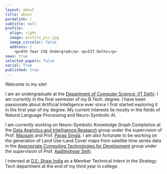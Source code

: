 ```yaml
---
layout: about
title: about
permalink: /
subtitle: null
profile:
  align: right
  image: profile_pic.jpg
  image_circular: false
  address: |
    <p>4th Year CSE Undergrad</p> <p>IIT Delhi</p>
news: true
selected_papers: false
social: true
published: true
---
```


Welcome to my site!

I am an undergraduate at the [Department of Computer Science, IIT Delhi](https://www.cse.iitd.ernet.in/). I am currently in the final semester of my B.Tech. degree. I have been passionate about Artificial Intelligence ever since I first started exploring it in the first year of my degree. My current interests lie mostly in the fields of Natural Language Processing and Neuro-Symbolic AI.

I am currently working on Neuro-Symbolic Knowledge Graph Completion at the [Data Analytics and Intelligence Research](https://github.com/dair-iitd) group under the supervision of Prof. [Mausam](https://www.cse.iitd.ac.in/~mausam) and Prof. [Parag Singla](https://www.cse.iitd.ac.in/~parags/). I am also fortunate to be working on the generation of Land Use-Land Cover maps from satellite time series data in the [Appropriate Computing Technologies for Development](http://act4d.iitd.ernet.in/) group under the supervision of Prof. [Aaditeshwar Seth](https://www.cse.iitd.ac.in/~aseth/). 

I interned at [D.E. Shaw India](https://www.deshawindia.com/) as a Member Technical Intern in the Strategy Tech department at the end of my third year in college. 